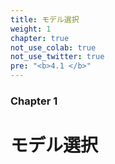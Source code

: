 ```yaml
---
title: モデル選択
weight: 1
chapter: true
not_use_colab: true
not_use_twitter: true
pre: "<b>4.1 </b>"
---
```


### Chapter 1

# モデル選択

